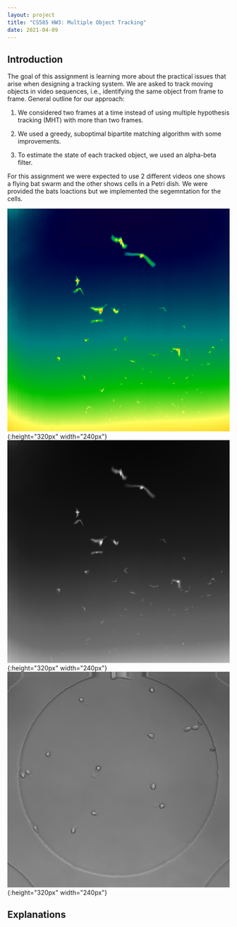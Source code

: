 ```yaml
---
layout: project
title: "CS585 HW3: Multiple Object Tracking"
date: 2021-04-09
---
```


Introduction
---------------------

The goal of this assignment is learning more about the practical issues that arise when designing a tracking system. We are asked to track moving objects in video sequences, i.e., identifying the same object from frame to frame. General outline for our approach:

1. We considered two frames at a time instead of using multiple hypothesis tracking (MHT) with more than two frames.

2. We used a greedy, suboptimal bipartite matching algorithm with some improvements.

3. To estimate the state of each tracked object, we used an alpha-beta filter.

For this assignment we were expected to use 2 different videos one shows a flying bat swarm and the other shows cells in a Petri dish. We were provided the bats loactions but we implemented the segemntation for the cells. 

![Bat dataset false color image](/pics/CS585Bats-FalseColorBats.png){:height="320px" width="240px"}
![Bat dataset gray color image](/pics/CS585Bats-GrayBats.png ){:height="320px" width="240px"}
![Cell dataset](/pics/CS585-Cells.jpg){:height="320px" width="240px"}



Explanations
---------------------


